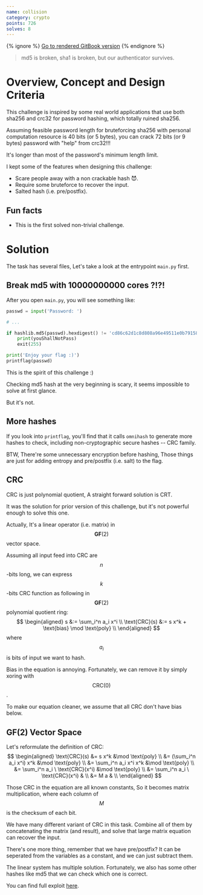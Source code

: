 ```yaml
---
name: collision
category: crypto
points: 726
solves: 8
---
```


{% ignore %}
[Go to rendered GitBook version](https://sasdf.cf/ctf/)
{% endignore %}

> md5 is broken, sha1 is broken, but our authenticator survives.


# Overview, Concept and Design Criteria
This challenge is inspired by some real world applications that use both sha256 and crc32 for password hashing,
which totally ruined sha256.

Assuming feasible password length for bruteforcing sha256 with personal computation resource is 40 bits (or 5 bytes),
you can crack 72 bits (or 9 bytes) password with "help" from crc32!!!

It's longer than most of the password's minimum length limit.

I kept some of the features when designing this challenge:
* Scare people away with a non crackable hash 😈.
* Require some bruteforce to recover the input.
* Salted hash (i.e. pre/postfix).

## Fun facts
* This is the first solved non-trivial challenge.

# Solution
The task has several files,
Let's take a look at the entrypoint `main.py` first.

## Break md5 with 10000000000 cores ?!?!
After you open `main.py`, you will see something like:
```python
passwd = input('Password: ')

# ...

if hashlib.md5(passwd).hexdigest() != 'cd86c62d1c8d808a96e49511e0b79158':
    print(youShallNotPass)
    exit(255)

print('Enjoy your flag :)')
printflag(passwd)
```
This is the spirit of this challenge :)

Checking md5 hash at the very beginning is scary,
it seems impossible to solve at first glance.

But it's not.

## More hashes
If you look into `printflag`, you'll find that it calls `omnihash` to generate more hashes to check,
including non-cryptographic secure hashes -- CRC family.

BTW, There're some unnecessary encryption before hashing,
Those things are just for adding entropy and pre/postfix (i.e. salt) to the flag.

## CRC
CRC is just polynomial quotient,
A straight forward solution is CRT.

It was the solution for prior version of this challenge,
but it's not powerful enough to solve this one.

Actually, It's a linear operator (i.e. matrix) in $$\mathbf{GF}(2)$$ vector space.

Assuming all input feed into CRC are $$n$$-bits long,
we can express $$k$$-bits CRC function as following in $$\mathbf{GF}(2)$$ polynomial quotient ring:
$$
\begin{aligned}
     s &:= \sum_i^n a_i x^i \\
\text{CRC}(s) &:= s x^k + \text{bias}  \mod \text{poly} \\
\end{aligned}
$$
where $$a_i$$ is bits of input we want to hash.

Bias in the equation is annoying.
Fortunately, we can remove it by simply xoring with $$\text{CRC}(0)$$.

To make our equation cleaner, we assume that all CRC don't have bias below.

## GF(2) Vector Space
Let's reformulate the definition of CRC:
$$
\begin{aligned}
\text{CRC}(s) &= s x^k  &\mod \text{poly} \\
       &= (\sum_i^n a_i x^i) x^k  &\mod \text{poly} \\
       &= \sum_i^n a_i x^i x^k  &\mod \text{poly} \\
       &= \sum_i^n a_i \ \text{CRC}(x^i)  &\mod \text{poly} \\
       &= \sum_i^n a_i \ \text{CRC}(x^i) & \\
       &= M a & \\
\end{aligned}
$$

Those CRC in the equation are all known constants,
So it becomes matrix multiplication, where each column of $$M$$ is the checksum of each bit.

We have many different variant of CRC in this task.
Combine all of them by concatenating the matrix (and result),
and solve that large matrix equation can recover the input.

There's one more thing, remember that we have pre/postfix?
It can be seperated from the variables as a constant,
and we can just subtract them.

The linear system has multiple solution.
Fortunately, we also has some other hashes like md5 that we can check which one is correct.

You can find full exploit [here]([_files/solution/solve.py]).
